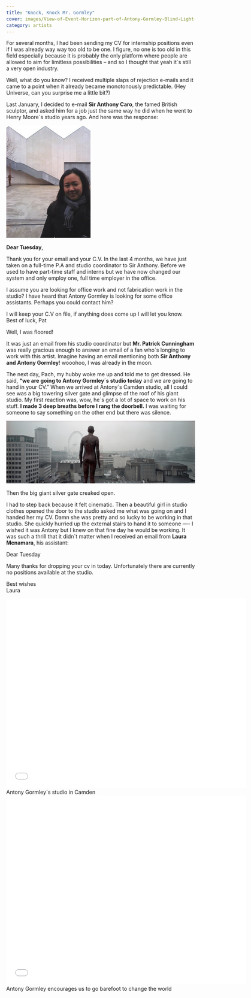 ```yaml
---
title: "Knock, Knock Mr. Gormley"
cover: images/View-of-Event-Horizon-part-of-Antony-Gormley-Blind-Light-at-The-Hayward.-Photo-copyright-Gautier-Deblonde_wipng6.jpg
category: artists
---
```


For several months, I had been sending my CV for internship positions even if I was already way way too old to be one. I figure, no one is too old in this field especially because it is probably the only platform where people are allowed to aim for limitless possibilities – and so I thought that yeah it´s still a very open industry.

Well, what do you know? I received multiple slaps of rejection e-mails and it came to a point when it already became monotonously predictable. (Hey Universe, can you surprise me a little bit?)

Last January, I decided to e-mail **Sir Anthony Caro**, the famed British sculptor, and asked him for a job just the same way he did when he went to Henry Moore´s studio years ago. And here was the response:

![](./images/antony_gormley_studio1_s1xmws.jpg "Antony Gormley Studio")

**Dear Tuesday**,

Thank you for your email and your C.V. In the last 4 months, we have just taken on a full-time P.A and studio coordinator to Sir Anthony. Before we used to have part-time staff and interns but we have now changed our system and only employ one, full time employer in the office.

I assume you are looking for office work and not fabrication work in the studio? I have heard that Antony Gormley is looking for some office assistants. Perhaps you could contact him?

I will keep your C.V on file, if anything does come up I will let you know. Best of luck, Pat

Well, I was floored!

It was just an email from his studio coordinator but **Mr. Patrick Cunningham** was really gracious enough to answer an email of a fan who´s longing to work with this artist. Imagine having an email mentioning both **Sir Anthony and Antony Gormley**! wooohoo, I was already in the moon.

The next day, Pach, my hubby woke me up and told me to get dressed. He said, **“we are going to Antony Gormley´s studio today** and we are going to hand in your CV.” When we arrived at Antony´s Camden studio, all I could see was a big towering silver gate and glimpse of the roof of his giant studio. My first reaction was, wow, he´s got a lot of space to work on his stuff. **I made 3 deep breaths before I rang the doorbell.** I was waiting for someone to say something on the other end but there was silence.

![](./images/View-of-Event-Horizon-part-of-Antony-Gormley-Blind-Light-at-The-Hayward.-Photo-copyright-Gautier-Deblonde_wipng6.jpg "View of Event Horizon part of Antony Gormley Blind Light at The Hayward. Photo copyright Gautier Deblonde")

Then the big giant silver gate creaked open.

I had to step back because it felt cinematic. Then a beautiful girl in studio clothes opened the door to the studio asked me what was going on and I handed her my CV. Damn she was pretty and so lucky to be working in that studio. She quickly hurried up the external stairs to hand it to someone —- I wished it was Antony but I knew on that fine day he would be working. It was such a thrill that it didn´t matter when I received an email from **Laura Mcnamara**, his assistant:

Dear Tuesday

Many thanks for dropping your cv in today. Unfortunately there are currently no positions available at the studio.

Best wishes  
 Laura

<iframe allowfullscreen="" class="youtube-player" frameborder="0" height="505" src="//www.youtube.com/embed/_VBj-gyCcrU?wmode=transparent&fs=1&hl=en&modestbranding=1&iv_load_policy=3&showsearch=0&rel=0&theme=dark" title="YouTube video player" type="text/html" width="640"></iframe>

<figcaption>Antony Gormley´s studio in Camden</figcaption>

<iframe allowfullscreen="" class="youtube-player" frameborder="0" height="505" src="//www.youtube.com/embed/j_U5tScyY7k?wmode=transparent&fs=1&hl=en&modestbranding=1&iv_load_policy=3&showsearch=0&rel=0&theme=dark" title="YouTube video player" type="text/html" width="640"></iframe>
 
<figcaption>Antony Gormley encourages us to go barefoot to change the world</figcaption>